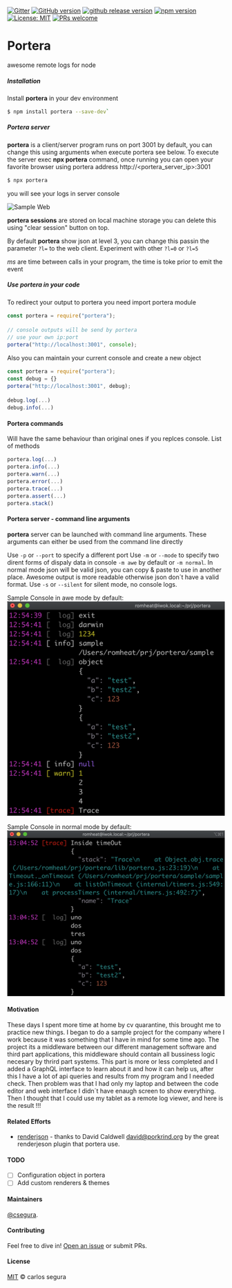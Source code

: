 [![Gitter](https://badges.gitter.im/porteralogs/community.svg)](https://gitter.im/porteralogs/community?utm_source=badge&utm_medium=badge&utm_campaign=pr-badge) [![GitHub version](https://badge.fury.io/gh/csegura%2Fportera.svg)](https://badge.fury.io/gh/csegura%2Fportera) [![github release version](https://img.shields.io/github/v/release/csegura/portera.svg?include_prereleases)](https://github.com/csegura/portera/releases/latest) [![npm version](https://badge.fury.io/js/portera.svg)](https://badge.fury.io/js/portera) [![License: MIT](https://img.shields.io/badge/License-MIT-yellow.svg)](https://opensource.org/licenses/MIT) [![PRs welcome](https://img.shields.io/badge/PRs-welcome-ff69b4.svg)](https://github.com/csegura/portera/issues?q=is%3Aissue+is%3Aopen+label%3A%22help+wanted%22)

# Portera

awesome remote logs for node

##### Installation

Install **portera** in your dev environment

```sh
$ npm install portera --save-dev`
```

##### Portera server

**portera** is a client/server program runs on port 3001 by default, you can change this using arguments when execute portera see below. To execute the server exec **npx portera** command, once running you can open your favorite browser using portera address http://<portera_server_ip>:3001

```sh
$ npx portera
```

you will see your logs in server console

![Sample Web](/docs/portera_video.gif)

**portera sessions** are stored on local machine storage you can delete this using "clear session" button on top.

By default **portera** show json at level 3, you can change this passin the parameter `?l=` to the web client. Experiment with other `?l=0` or `?l=5`

_ms_ are time between calls in your program, the time is toke prior to emit the event

##### Use portera in your code

To redirect your output to portera you need import portera module

```js
const portera = require("portera");

// console outputs will be send by portera
// use your own ip:port
portera("http://localhost:3001", console);
```

Also you can maintain your current console and create a new object

```js
const portera = require("portera");
const debug = {}
portera("http://localhost:3001", debug);

debug.log(...)
debug.info(...)
```

#### Portera commands

Will have the same behaviour than original ones if you replces console. List of methods

```js
portera.log(...)
portera.info(...)
portera.warn(...)
portera.error(...)
portera.trace(...)
portera.assert(...)
portera.stack()
```

#### Portera server - command line arguments

**portera** server can be launched with command line arguments. These arguments can either be used from the command line directly

Use `-p` or `--port` to specify a different port
Use `-m` or `--mode` to specify two dirent forms of dispaly data in console `-m awe` by default or `-m normal`. In normal mode json will be valid json, you can copy & paste to use in another place. Awesome output is more readable otherwise json don´t have a valid format.
Use `-s` or `--silent` for silent mode, no console logs.

Sample Console in awe mode by default:
![Sample Console Image](/docs/portera_console_awe.png)

Sample Console in normal mode by default:
![Sample Console Image](/docs/portera_console_normal.png)

#### Motivation

These days I spent more time at home by cv quarantine, this brought me to practice new things. I began to do a sample project for the company where I work because it was something that I have in mind for some time ago. The project its a middleware between our different management software and third part applications, this middleware should contain all bussiness logic necesary by thrird part systems.
This part is more or less completed and I added a GraphQL interface to learn about it and how it can help us, after this I have a lot of api queries and results from my program and I needed check. Then problem was that I had only my laptop and between the code editor and web interface I didn´t have enaugh screen to show everything. Then I thought that I could use my tablet as a remote log viewer, and here is the result !!!

#### Related Efforts

- [renderjson](https://github.com/caldwell/renderjson) - thanks to David Caldwell <david@porkrind.org> by the great renderjeson plugin that portera use.

#### TODO

- [ ] Configuration object in portera
- [ ] Add custom renderers & themes

#### Maintainers

[@csegura](https://github.com/csegura).

#### Contributing

Feel free to dive in! [Open an issue](https://github.com/csegura/portera/issues/new) or submit PRs.

#### License

[MIT](LICENSE) © carlos segura
